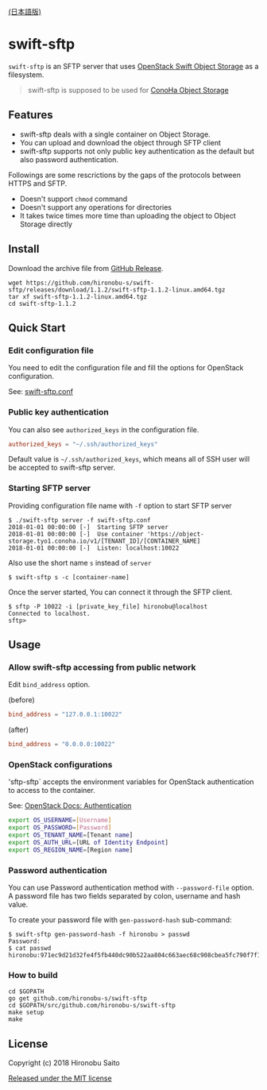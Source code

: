 [(日本語版)](README-jp.md)

# swift-sftp

`swift-sftp` is an SFTP server that uses [OpenStack Swift Object Storage](https://docs.openstack.org/swift/latest/) as a filesystem. 

> swift-sftp is supposed to be used for [ConoHa Object Storage](https://www.conoha.jp/en/features/)


## Features

* swift-sftp deals with a single container on Object Storage.
* You can upload and download the object through SFTP client
* swift-sftp supports not only public key authentication as the default but also password authentication.

Followings are some rescrictions by the gaps of the protocols between HTTPS and SFTP.

* Doesn't support `chmod` command
* Doesn't support any operations for directories
* It takes twice times more time than uploading the object to Object Storage directly


## Install

Download the archive file from [GitHub Release](https://github.com/hironobu-s/swift-sftp/releases).

```
wget https://github.com/hironobu-s/swift-sftp/releases/download/1.1.2/swift-sftp-1.1.2-linux.amd64.tgz
tar xf swift-sftp-1.1.2-linux.amd64.tgz
cd swift-sftp-1.1.2
```

## Quick Start

### Edit configuration file

You need to edit the configuration file and fill the options for OpenStack configuration.

See: [swift-sftp.conf](https://github.com/hironobu-s/swift-sftp/blob/master/misc/swift-sftp.conf)


### Public key authentication

You can also see `authorized_keys` in the configuration file.

```toml
authorized_keys = "~/.ssh/authorized_keys"
```

Default value is `~/.ssh/authorized_keys`, which means all of SSH user will be accepted to swift-sftp server.

### Starting SFTP server

Providing configuration file name with `-f` option to start SFTP server

```shell
$ ./swift-sftp server -f swift-sftp.conf
2018-01-01 00:00:00 [-]  Starting SFTP server
2018-01-01 00:00:00 [-]  Use container 'https://object-storage.tyo1.conoha.io/v1/[TENANT_ID]/[CONTAINER_NAME]
2018-01-01 00:00:00 [-]  Listen: localhost:10022
```

Also use the short name ``s`` instead of ``server``

```shell
$ swift-sftp s -c [container-name]
```

Once the server started, You can connect it through the SFTP client.

```shell
$ sftp -P 10022 -i [private_key_file] hironobu@localhost
Connected to localhost.
sftp>
```

## Usage

### Allow swift-sftp accessing from public network

Edit `bind_address` option.

(before)
```toml
bind_address = "127.0.0.1:10022"
```

(after)
```toml
bind_address = "0.0.0.0:10022"
```

### OpenStack configurations

'sftp-sftp` accepts the environment variables for OpenStack authentication to access to the container.

See: [OpenStack Docs: Authentication](https://docs.openstack.org/python-openstackclient/pike/cli/authentication.html)

```bash
export OS_USERNAME=[Username]
export OS_PASSWORD=[Password]
export OS_TENANT_NAME=[Tenant name]
export OS_AUTH_URL=[URL of Identity Endpoint]
export OS_REGION_NAME=[Region name]
```

### Password authentication

You can use Password authentication method with `--password-file` option. A password file has two fields separated by colon, username and hash value.

To create your password file with `gen-password-hash` sub-command:

```shell
$ swift-sftp gen-password-hash -f hironobu > passwd
Password:
$ cat passwd
hironobu:971ec9d21d32fe4f5fb440dc90b522aa804c663aec68c908cbea5fc790f7f15d
```

### How to build

```shell
cd $GOPATH
go get github.com/hironobu-s/swift-sftp
cd $GOPATH/src/github.com/hironobu-s/swift-sftp
make setup
make
```

## License

Copyright (c) 2018 Hironobu Saito

[Released under the MIT license](https://opensource.org/licenses/mit-license.php)

